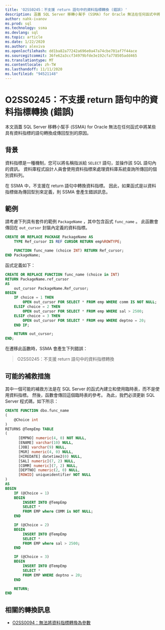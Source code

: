 ```yaml
---
title: 'O2SS0245：不支援 return 語句中的資料指標轉換 (錯誤) '
description: 涵蓋 SQL Server 移轉小幫手 (SSMA) for Oracle 無法在任何函式中將具有資料指標的語句轉換成傳回型別的原因-錯誤訊息 O2SS0245。
author: nahk-ivanov
ms.prod: sql
ms.technology: ssma
ms.devlang: sql
ms.topic: article
ms.date: 1/22/2020
ms.author: alexiva
ms.openlocfilehash: dd1ba82a77242a696e0a47a74cbe701af7f44ace
ms.sourcegitcommit: 36fe62a3ccf34979bfde3e192cfa778505add465
ms.translationtype: MT
ms.contentlocale: zh-TW
ms.lasthandoff: 11/11/2020
ms.locfileid: "94521148"
---
```

# <a name="o2ss0245-cursor-conversion-in-return-statements-not-supported-error"></a>O2SS0245：不支援 return 語句中的資料指標轉換 (錯誤) 

本文涵蓋 SQL Server 移轉小幫手 (SSMA) for Oracle 無法在任何函式中將某些具有資料指標的語句轉換成傳回型別的原因。

## <a name="background"></a>背景

資料指標是一種機制，您可以將名稱指派給 `SELECT` 語句，並操作該 SQL 語句內的資訊。 資料庫程式設計人員會使用資料指標來處理資料庫系統查詢所傳回的個別資料列。

在 SSMA 中，不支援在 return 語句中轉換資料指標。 因此，如果函式是以資料指標做為傳回型別來定義，則 SSMA 會產生錯誤訊息。

## <a name="example"></a>範例

請考慮下列具有套件的範例 `PackageName` ，其中包含函式 `func_name` 。 此函數會傳回在 `out_cursor` 封裝內定義的資料指標。

```sql
CREATE OR REPLACE PACKAGE PackageName AS
    TYPE Ref_cursor IS REF CURSOR RETURN emp%ROWTYPE;

    FUNCTION func_name (choice INT) RETURN Ref_cursor;
END PackageName;
```

函式定義如下：

```sql
CREATE OR REPLACE FUNCTION func_name (choice in INT)
RETURN PackageName.ref_cursor
AS
    out_cursor PackageName.Ref_cursor;
BEGIN
    IF choice = 1 THEN
        OPEN out_cursor FOR SELECT * FROM emp WHERE comm IS NOT NULL;
    ELSIF choice = 2 THEN
        OPEN out_cursor FOR SELECT * FROM emp WHERE sal > 2500;
    ELSIF choice = 3 THEN
        OPEN out_cursor FOR SELECT * FROM emp WHERE deptno = 20;
    END IF;

    RETURN out_cursor;
END;
```

在遷移此函數時，SSMA 會產生下列錯誤：

> O2SS0245：不支援 return 語句中的資料指標轉換

## <a name="possible-remedies"></a>可能的補救措施

其中一個可能的補救方法是在 SQL Server 的函式內建立和使用臨時表，而不是使用資料指標。 然後，函數會傳回這個臨時表的參考。 為此，我們必須更新 SQL Server 程式碼，如下所示：

```sql
CREATE FUNCTION dbo.func_name
(
    @Choice int
)
RETURNS @TempEmp TABLE
(
      [EMPNO] numeric(4, 0) NOT NULL,
      [ENAME] varchar(10) NULL,
      [JOB] varchar(9) NULL,
      [MGR] numeric(4, 0) NULL,
      [HIREDATE] datetime2(0) NULL,
      [SAL] numeric](7, 2) NULL,
      [COMM] numeric](7, 2) NULL,
      [DEPTNO] numeric(2, 0) NULL,
      [ROWID] uniqueidentifier NOT NULL
)
AS
BEGIN
    IF (@Choice = 1)
    BEGIN
        INSERT INTO @TempEmp
        SELECT *
        FROM EMP where COMM is NOT NULL;
    END

    IF (@Choice = 2)
    BEGIN
        INSERT INTO @TempEmp
        SELECT *
        FROM EMP where sal > 2500;
    END

    IF (@Choice = 3)
    BEGIN
        INSERT INTO @TempEmp
        SELECT *
        FROM EMP WHERE deptno = 20;
    END

    RETURN;
END
```

## <a name="related-conversion-messages"></a>相關的轉換訊息

* [O2SS0094：無法將資料指標轉換為參數](o2ss0094.md)
